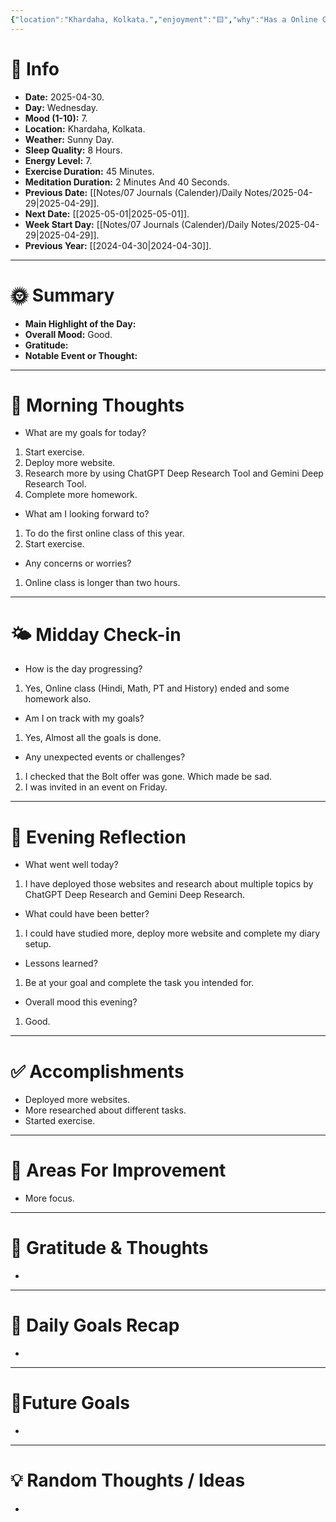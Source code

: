 ```yaml
---
{"location":"Khardaha, Kolkata.","enjoyment":"🟨","why":"Has a Online Class.","date":null,"dg-publish":true,"dg-home":null,"tags":["dailyreviews"],"aliases":["The one where online class started."],"meditation":"1","exercise":"1","sleep_quality":"8 Hours","mood":"7","energy_level":"8","weather":"Sunny Day","permalink":"/notes/07-journals-calender/daily-notes/2025-04-29/","dgPassFrontmatter":true,"updated":"2025-04-30T18:04:29.076+05:30"}
---
```


# 📅 Info

- **Date:** 2025-04-30.
- **Day:** Wednesday.
- **Mood (1-10):** 7.
- **Location:** Khardaha, Kolkata.
- **Weather:** Sunny Day.
- **Sleep Quality:** 8 Hours.
- **Energy Level:** 7.
- **Exercise Duration:** 45 Minutes.
- **Meditation Duration:** 2 Minutes And 40 Seconds.
- **Previous Date:** [[Notes/07 Journals (Calender)/Daily Notes/2025-04-29\|2025-04-29]].
- **Next Date:** [[2025-05-01\|2025-05-01]].
- **Week Start Day:** [[Notes/07 Journals (Calender)/Daily Notes/2025-04-29\|2025-04-29]].
- **Previous Year:** [[2024-04-30\|2024-04-30]].

---

# 🌞 Summary

- **Main Highlight of the Day:** 
- **Overall Mood:** Good.
- **Gratitude:** 
- **Notable Event or Thought:** 

---

# 🧠 Morning Thoughts

- What are my goals for today?
1) Start exercise.
2) Deploy more website.
3) Research more by using ChatGPT Deep Research Tool and Gemini Deep Research Tool.
4) Complete more homework.

- What am I looking forward to?
1) To do the first online class of this year.
2) Start exercise.

- Any concerns or worries?
1) Online class is longer than two hours.

---

# 🌤️ Midday Check-in

- How is the day progressing?
1) Yes, Online class (Hindi, Math, PT and History) ended and some homework also.

- Am I on track with my goals?
1) Yes, Almost all the goals is done.

- Any unexpected events or challenges?
1) I checked that the Bolt offer was gone. Which made be sad.
2) I was invited in an event on Friday.

---

# 🌙 Evening Reflection

- What went well today?
1) I have deployed those websites and research about multiple topics by ChatGPT Deep Research and Gemini Deep Research.

- What could have been better?
1) I could have studied more, deploy more website and complete my diary setup.

- Lessons learned?
1) Be at your goal and complete the task you intended for.

- Overall mood this evening?
1) Good.

---

# ✅ Accomplishments

 - Deployed more websites.
 - More researched about different tasks.
 - Started exercise.

---

# 🔄 Areas For Improvement

 - More focus.

---

# 🙏 Gratitude & Thoughts

 - 

---

# 🎯 Daily Goals Recap

 - 

---

# 🌌Future Goals

- 

---

# 💡 Random Thoughts / Ideas

- 